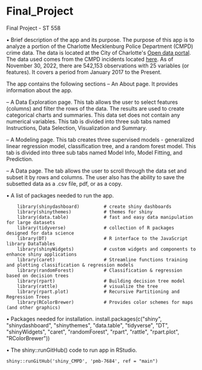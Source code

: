 

# Final_Project
Final Project - ST 558

• Brief description of the app and its purpose.
The purpose of this app is to analyze a portion of the Charlotte Mecklenburg Police Department (CMPD) crime data.  The data is located at the City of Charlotte's [Open data portal](https://data.charlottenc.gov/).  The data used comes from the CMPD incidents located [here](https://data.charlottenc.gov/datasets/cmpd-incidents-1/explore).  As of November 30, 2022, there are 542,153 observations with 25 variables (or features). It covers a period from January 2017 to the Present.

 The app contains the following sections
– An About page. 
It provides information about the app.
  
– A Data Exploration page. 
This tab allows the user to select features (columns) and filter the rows of the data.  The results are used to create categorical charts and summaries.  This data set does not contain any numerical variables. This tab is divided into three sub tabs named Instructions, Data Selection, Visualization and Summary.

– A Modeling page. 
This tab creates three supervised models - generalized linear regression model, classification tree, and a random forest model.  This tab is divided into three sub tabs named Model Info, Model Fitting, and Prediction.

– A Data page.
The tab allows the user to scroll through the data set and subset it by rows and columns.  The user also has the ability to save the subsetted data as a .csv file, pdf, or as a copy.


• A list of packages needed to run the app.
``` library(shiny)                  # build rich and productive interactive web apps in R
    library(shinydashboard)         # create shiny dashboards
    library(shinythemes)            # themes for shiny
    library(data.table)             # fast and easy data manipulation for large datasets
    library(tidyverse)              # collection of R packages designed for data science
    library(DT)                     # R interface to the JavaScript library DataTables
    library(shinyWidgets)           # custom widgets and components to enhance shiny applications
    library(caret)                  # Streamline functions training and plotting classification & regression models
    library(randomForest)           # Classification & regression based on decision trees
    library(rpart)                  # Building decision tree model
    library(rattle)                 # visualize the tree
    library(rpart.plot)             # Recursive Partitioning and Regression Trees
    library(RColorBrewer)           # Provides color schemes for maps (and other graphics)
```


• Packages needed for installation.
install.packages(c("shiny", "shinydashboard", "shinythemes", "data.table", "tidyverse", "DT", "shinyWidgets", "caret", "randomForest", "rpart", "rattle", "rpart.plot", "RColorBrewer"))




• The shiny::runGitHub() code to run app in RStudio.

` shiny::runGitHub('shiny_CMPD', 'pmb-7684', ref = "main") `
